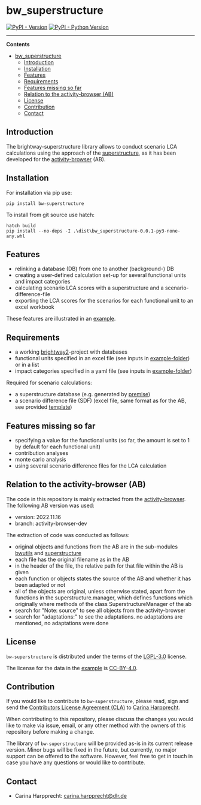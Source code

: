 # bw_superstructure

[![PyPI - Version](https://img.shields.io/pypi/v/bw-superstructure.svg)](https://pypi.org/project/bw-superstructure)
[![PyPI - Python Version](https://img.shields.io/pypi/pyversions/bw-superstructure.svg)](https://pypi.org/project/bw-superstructure)

-----

**Contents**

- [bw\_superstructure](#bw_superstructure)
  - [Introduction](#introduction)
  - [Installation](#installation)
  - [Features](#features)
  - [Requirements](#requirements)
  - [Features missing so far](#features-missing-so-far)
  - [Relation to the activity-browser (AB)](#relation-to-the-activity-browser-ab)
  - [License](#license)
  - [Contribution](#contribution)
  - [Contact](#contact)


## Introduction

The brightway-superstructure library allows to conduct scenario LCA calculations using the approach of the [superstructure](https://link.springer.com/article/10.1007/s11367-021-01974-2), as it has been developed for the [activity-browser](https://github.com/LCA-ActivityBrowser/activity-browser) (AB). 

## Installation

For installation via pip use:
```console
pip install bw-superstructure
```

To install from git source use hatch:
```console
hatch build
pip install --no-deps -I .\dist\bw_superstructure-0.0.1-py3-none-any.whl
```

## Features

- relinking a database (DB) from one to another (background-) DB
- creating a user-defined calculation set-up for several functional units and impact categories 
- calculating scenario LCA scores with a superstructure and a scenario-difference-file
- exporting the LCA scores for the scenarios for each functional unit to an excel workbook

These features are illustrated in an [example](https://github.com/CHarpprecht/bw_superstructure/blob/main/example/example.py). 

## Requirements

- a working [brightway2](https://docs.brightway.dev/en/legacy/index.html)-project with databases
- functional units specified in an excel file (see inputs in [example-folder](https://github.com/CHarpprecht/bw_superstructure/tree/main/example/inputs)) or in a list
- impact categories specified in a yaml file (see inputs in [example-folder](https://github.com/CHarpprecht/bw_superstructure/tree/main/example/inputs))

Required for scenario calculations:
- a superstructure database (e.g. generated by [premise](https://github.com/polca/premise))
- a scenario difference file (SDF) (excel file, same format as for the AB, see provided [template](https://github.com/CHarpprecht/bw_superstructure/blob/main/example/inputs/template_scenario_difference_file.xlsx))


## Features missing so far

- specifying a value for the functional units (so far, the amount is set to 1 by default for each functional unit)
- contribution analyses
- monte carlo analysis
- using several scenario difference files for the LCA calculation

## Relation to the activity-browser (AB)

The code in this repository is mainly extracted from the [activity-browser](https://github.com/LCA-ActivityBrowser/activity-browser). The following AB version was used:

- version: 2022.11.16
- branch: activity-browser-dev

The extraction of code was conducted as follows:
- original objects and functions from the AB are in the sub-modules [bwutils](https://github.com/CHarpprecht/bw_superstructure/tree/main/bw_superstructure/bwutils) and [superstructure](https://github.com/CHarpprecht/bw_superstructure/tree/main/bw_superstructure/superstructure)
- each file has the original filename as in the AB
- in the header of the file, the relative path for that file within the AB is given
- each function or objects states the source of the AB and whether it has been adapted or not
- all of the objects are original, unless otherwise stated, apart from the functions in the superstructure.manager, which defines functions which originally where methods of the class SuperstructureManager of the ab
- search for "Note: source" to see all objects from the activity-browser
- search for "adaptations:" to see the adaptations. no adaptations are mentioned, no adaptations were done

## License

`bw-superstructure` is distributed under the terms of the [LGPL-3.0](https://spdx.org/licenses/LGPL-3.0) license.

The license for the data in the [example](https://github.com/CHarpprecht/bw_superstructure/blob/main/example/example.py) is [CC-BY-4.0](https://spdx.org/licenses/CC-BY-4.0.html).

## Contribution

If you would like to contribute to `bw-superstructure`, please read, sign and send the [Contributors License Agreement (CLA)](https://github.com/CHarpprecht/bw_superstructure/blob/main/bw_superstructure_Individual%20Contributor%20License%20Agreement.docx) to [Carina Harpprecht](carina.harpprecht@dlr.de).

When contributing to this repository, please discuss the changes you would like to make via issue, email, or any other method with the owners of this repository before making a change. 

The library of `bw-superstructure` will be provided as-is in its current release version. 
Minor bugs will be fixed in the future, but currently, no major support can be offered to the software. 
However, feel free to get in touch in case you have any questions or would like to contribute.


## Contact

- Carina Harpprecht: carina.harpprecht@dlr.de